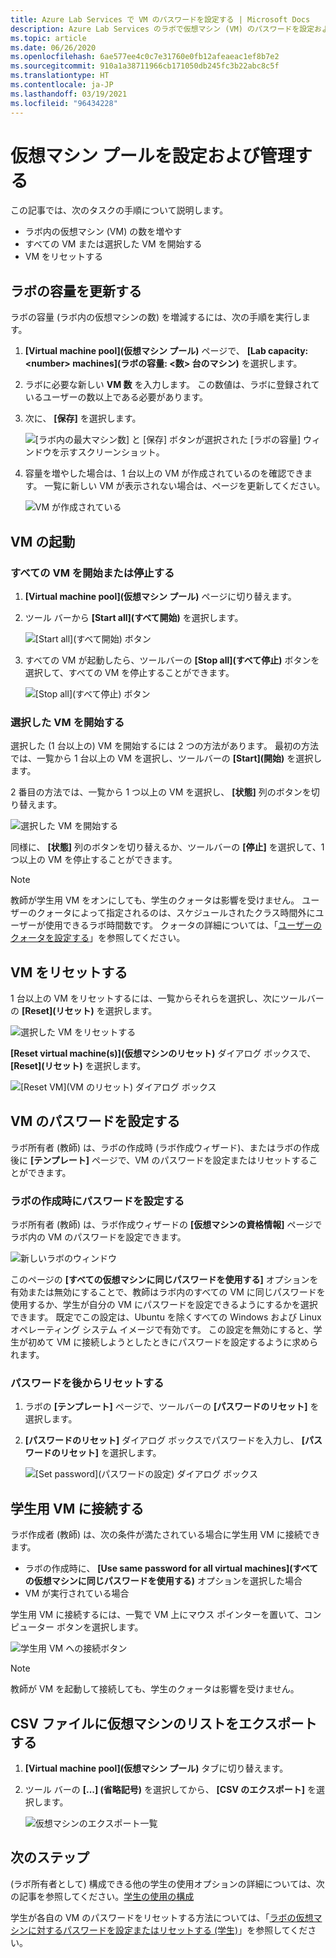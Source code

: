 ```yaml
---
title: Azure Lab Services で VM のパスワードを設定する | Microsoft Docs
description: Azure Lab Services のラボで仮想マシン (VM) のパスワードを設定およびリセットする方法について説明します。
ms.topic: article
ms.date: 06/26/2020
ms.openlocfilehash: 6ae577ee4c0c7e31760e0fb12afeaeac1ef8b7e2
ms.sourcegitcommit: 910a1a38711966cb171050db245fc3b22abc8c5f
ms.translationtype: HT
ms.contentlocale: ja-JP
ms.lasthandoff: 03/19/2021
ms.locfileid: "96434228"
---
```

# <a name="set-up-and-manage-virtual-machine-pool"></a>仮想マシン プールを設定および管理する 
この記事では、次のタスクの手順について説明します。

- ラボ内の仮想マシン (VM) の数を増やす
- すべての VM または選択した VM を開始する 
- VM をリセットする

## <a name="update-the-lab-capacity"></a>ラボの容量を更新する
ラボの容量 (ラボ内の仮想マシンの数) を増減するには、次の手順を実行します。

1. **[Virtual machine pool]\(仮想マシン プール\)** ページで、 **[Lab capacity: &lt;number&gt; machines]\(ラボの容量: <数> 台のマシン\)** を選択します。
2. ラボに必要な新しい **VM 数** を入力します。 この数値は、ラボに登録されているユーザーの数以上である必要があります。 
3. 次に、 **[保存]** を選択します。 

    ![[ラボ内の最大マシン数] と [保存] ボタンが選択された [ラボの容量] ウィンドウを示すスクリーンショット。](./media/how-to-set-virtual-machine-passwords/number-of-vms-in-lab.png)
4. 容量を増やした場合は、1 台以上の VM が作成されているのを確認できます。 一覧に新しい VM が表示されない場合は、ページを更新してください。 

    ![VM が作成されている](./media/how-to-set-virtual-machine-passwords/vm-being-created.png)

## <a name="start-vms"></a>VM の起動

### <a name="start-ot-stop-all-vms"></a>すべての VM を開始または停止する
1. **[Virtual machine pool]\(仮想マシン プール\)** ページに切り替えます。 
2. ツール バーから **[Start all]\(すべて開始\)** を選択します。 

    ![[Start all]\(すべて開始\) ボタン](./media/how-to-set-virtual-machine-passwords/start-all-vms-button.png)
3. すべての VM が起動したら、ツールバーの **[Stop all]\(すべて停止\)** ボタンを選択して、すべての VM を停止することができます。 

    ![[Stop all]\(すべて停止\) ボタン](./media/how-to-set-virtual-machine-passwords/stop-all-vms-button.png)

### <a name="start-selected-vms"></a>選択した VM を開始する
選択した (1 台以上の) VM を開始するには 2 つの方法があります。 最初の方法では、一覧から 1 台以上の VM を選択し、ツールバーの **[Start]\(開始\)** を選択します。 

2 番目の方法では、一覧から 1 つ以上の VM を選択し、 **[状態]** 列のボタンを切り替えます。 

![選択した VM を開始する](./media/how-to-set-virtual-machine-passwords/start-selected-vms.png)

同様に、 **[状態]** 列のボタンを切り替えるか、ツールバーの **[停止]** を選択して、1 つ以上の VM を停止することができます。 

> [!NOTE]
> 教師が学生用 VM をオンにしても、学生のクォータは影響を受けません。 ユーザーのクォータによって指定されるのは、スケジュールされたクラス時間外にユーザーが使用できるラボ時間数です。 クォータの詳細については、「[ユーザーのクォータを設定する](how-to-configure-student-usage.md?#set-quotas-for-users)」を参照してください。

## <a name="reset-vms"></a>VM をリセットする

1 台以上の VM をリセットするには、一覧からそれらを選択し、次にツールバーの **[Reset]\(リセット\)** を選択します。 

![選択した VM をリセットする](./media/how-to-set-virtual-machine-passwords/reset-vm-button.png)

**[Reset virtual machine(s)]\(仮想マシンのリセット\)** ダイアログ ボックスで、 **[Reset]\(リセット\)** を選択します。 

![[Reset VM]\(VM のリセット\) ダイアログ ボックス](./media/how-to-set-virtual-machine-passwords/reset-vms-dialog.png)

## <a name="set-password-for-vms"></a>VM のパスワードを設定する
ラボ所有者 (教師) は、ラボの作成時 (ラボ作成ウィザード)、またはラボの作成後に **[テンプレート]** ページで、VM のパスワードを設定またはリセットすることができます。 

### <a name="set-password-at-the-time-of-lab-creation"></a>ラボの作成時にパスワードを設定する
ラボ所有者 (教師) は、ラボ作成ウィザードの **[仮想マシンの資格情報]** ページでラボ内の VM のパスワードを設定できます。

![新しいラボのウィンドウ](./media/tutorial-setup-classroom-lab/virtual-machine-credentials.png)

このページの **[すべての仮想マシンに同じパスワードを使用する]** オプションを有効または無効にすることで、教師はラボ内のすべての VM に同じパスワードを使用するか、学生が自分の VM にパスワードを設定できるようにするかを選択できます。 既定でこの設定は、Ubuntu を除くすべての Windows および Linux オペレーティング システム イメージで有効です。 この設定を無効にすると、学生が初めて VM に接続しようとしたときにパスワードを設定するように求められます。 

### <a name="reset-password-later"></a>パスワードを後からリセットする

1. ラボの **[テンプレート]** ページで、ツールバーの **[パスワードのリセット]** を選択します。 
1. **[パスワードのリセット]** ダイアログ ボックスでパスワードを入力し、 **[パスワードのリセット]** を選択します。
    
    ![[Set password]\(パスワードの設定\) ダイアログ ボックス](./media/how-to-set-virtual-machine-passwords/set-password.png)

## <a name="connect-to-student-vms"></a>学生用 VM に接続する
ラボ作成者 (教師) は、次の条件が満たされている場合に学生用 VM に接続できます。 

- ラボの作成時に、 **[Use same password for all virtual machines]\(すべての仮想マシンに同じパスワードを使用する\)** オプションを選択した場合
- VM が実行されている場合 

 学生用 VM に接続するには、一覧で VM 上にマウス ポインターを置いて、コンピューター ボタンを選択します。  

![学生用 VM への接続ボタン](./media/how-to-set-virtual-machine-passwords/connect-student-vm.png)

> [!NOTE]
> 教師が VM を起動して接続しても、学生のクォータは影響を受けません。 

## <a name="export-list-of-virtual-machines-to-a-csv-file"></a>CSV ファイルに仮想マシンのリストをエクスポートする

1. **[Virtual machine pool]\(仮想マシン プール\)** タブに切り替えます。
2. ツール バーの **[...] (省略記号)** を選択してから、 **[CSV のエクスポート]** を選択します。 

    ![仮想マシンのエクスポート一覧](./media/how-to-export-users-virtual-machines-csv/virtual-machines-export-csv.png)

## <a name="next-steps"></a>次のステップ
(ラボ所有者として) 構成できる他の学生の使用オプションの詳細については、次の記事を参照してください。[学生の使用の構成](how-to-configure-student-usage.md)

学生が各自の VM のパスワードをリセットする方法については、「[ラボの仮想マシンに対するパスワードを設定またはリセットする (学生)](how-to-set-virtual-machine-passwords-student.md)」を参照してください。